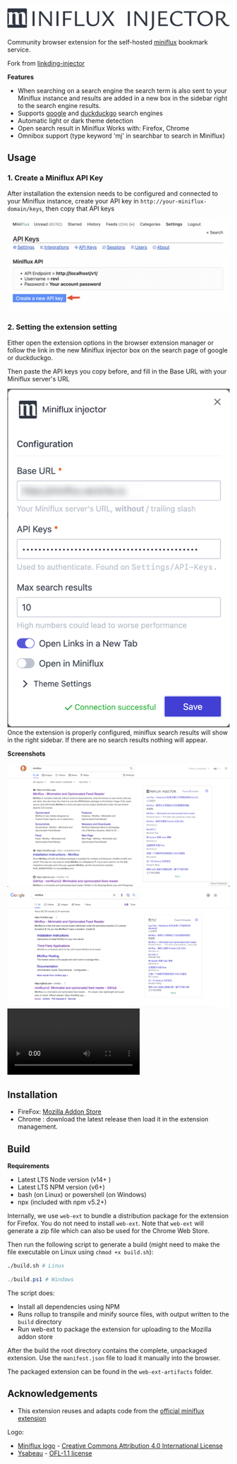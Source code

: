 ![logo](/icons/logo_full.svg)

Community browser extension for the self-hosted [miniflux](https://miniflux.app/) bookmark service.

Fork from [linkding-injector](https://github.com/Fivefold/linkding-injector)

**Features**

- When searching on a search engine the search term is also sent to your Miniflux instance and results are added in a new box in the sidebar right to the search engine results.
- Supports [google](https://www.google.com/) and [duckduckgo](https://duckduckgo.com/) search engines
- Automatic light or dark theme detection
- Open search result in Miniflux
  Works with: Firefox, Chrome
- Omnibox support (type keyword 'mj' in searchbar to search in Miniflux)

## Usage

### 1. Create a Miniflux API Key

After installation the extension needs to be configured and connected to your Miniflux instance, create your API key in `http://your-miniflux-domain/keys`, then copy that API keys

![API-Key](/docs/API.png)

### 2. Setting the extension setting

Either open the extension options in the browser extension manager or follow the link in the new Miniflux injector box on the search page of google or duckduckgo.

Then paste the API keys you copy before, and fill in the Base URL with your Miniflux server's URL

![config](/docs/config.png 'Config')
Once the extension is properly configured, miniflux search results will show in the right sidebar. If there are no search results nothing will appear.

**Screenshots**

![duckduckgo](/docs/duckduckgo.png 'Duckduckgo')
![google](/docs/google.png 'google')
![](/docs/omnibox.mov)

## Installation

- FireFox: [Mozilla Addon Store](https://addons.mozilla.org/zh-CN/firefox/addon/miniflux-injector/)
- Chrome : download the latest release then load it in the extension management.

## Build

**Requirements**

- Latest LTS Node version (v14+ )
- Latest LTS NPM version (v6+)
- bash (on Linux) or powershell (on Windows)
- npx (included with npm v5.2+)

Internally, we use `web-ext` to bundle a distribution package for the extension for Firefox. You do not need to install `web-ext`. Note that `web-ext` will generate a zip file which can also be used for the Chrome Web Store.

Then run the following script to generate a build (might need to make the file executable on Linux using `chmod +x build.sh`):

```bash
./build.sh # Linux
```

```powershell
./build.ps1 # Windows
```

The script does:

- Install all dependencies using NPM
- Runs rollup to transpile and minify source files, with output written to the `build` directory
- Run web-ext to package the extension for uploading to the Mozilla addon store

After the build the root directory contains the complete, unpackaged extension. Use the `manifest.json` file to load it manually into the browser.

The packaged extension can be found in the `web-ext-artifacts` folder.

## Acknowledgements

- This extension reuses and adapts code from the [official miniflux extension](https://github.com/sissbruecker/miniflux-extension)

Logo:

- [Miniflux logo](https://github.com/miniflux/logo) - [Creative Commons Attribution 4.0 International License](https://creativecommons.org/licenses/by/4.0/)
- [Ysabeau](https://github.com/CatharsisFonts/Ysabeau) - [OFL-1.1 license](https://github.com/CatharsisFonts/Ysabeau/blob/master/OFL.txt)
